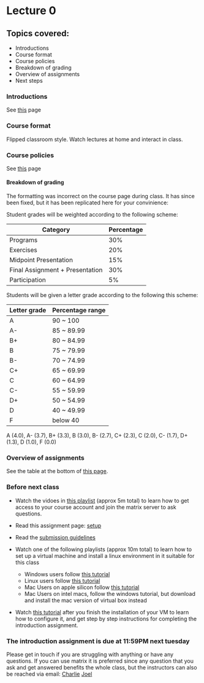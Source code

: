 # Lecture 0

## Topics covered:

* Introductions
* Course format
* Course policies
* Breakdown of grading
* Overview of assignments
* Next steps

### Introductions

See [this](https://kdlp.underground.software/who.md) page

### Course format

Flipped classroom style. Watch lectures at home and interact in class.

### Course policies

See [this](https://kdlp.underground.software/course/fall2023/policies/course_policies.md) page

#### Breakdown of grading

The formatting was incorrect on the course page during class. It has since been fixed, but it has been replicated here for your convinience:

Student grades will be weighted according to the following scheme:

| Category | Percentage |
|--|--|
| Programs | 30% |
| Exercises | 20% |
| Midpoint Presentation | 15% |
| Final Assignment + Presentation | 30% |
| Participation | 5% |

Students will be given a letter grade according to the following this scheme:

|Letter grade|Percentage range|
|--|--|
|A                             	|90 ~ 100|
|A-|                           	85 ~ 89.99|
|B+|                          	80 ~ 84.99|
|B                             	|75 ~ 79.99|
|B-|                           	70 ~ 74.99|
|C+|                          	65 ~ 69.99|
|C                             	|60 ~ 64.99|
|C-|                           	55 ~ 59.99|
|D+|                          	50 ~ 54.99|
|D                             	|40 ~ 49.99|
|F                              |below 40|

A (4.0), A- (3.7), B+ (3.3), B (3.0), B- (2.7), C+ (2.3), C (2.0), C- (1.7), D+ (1.3), D (1.0), F (0.0)

### Overview of assignments

See the table at the bottom of [this page](https://kdlp.underground.software/course/fall2023/index.md).

### Before next class

* Watch the vidoes in [this playlist](https://www.youtube.com/playlist?list=PLD7h3bLB5mqtPe-I1z2j4-Xao_5yK_N2H) (approx 5m total) to learn how to get access to your course account and join the matrix server to ask questions.

* Read this assignment page: [setup](https://kdlp.underground.software/course/fall2023/assignments/setup.md)

* Read the [submission guidelines](https://kdlp.underground.software/course/fall2023/policies/submission_guidelines.md)

* Watch one of the following playlists (approx 10m total) to learn how to set up a virtual machine and install a linux environment in it suitable for this class
    * Windows users follow [this tutorial](https://www.youtube.com/playlist?list=PLD7h3bLB5mqsfHZkNlyYG177Y6oKP63Vh)
    * Linux users follow [this tutorial](https://www.youtube.com/playlist?list=PLD7h3bLB5mquEdrZJ6xG3izW8l30WqIXs)
    * Mac Users on apple silicon follow [this tutorial](https://www.youtube.com/playlist?list=PLD7h3bLB5mquN8-yTutftOWS8jQipZvOZ)
    * Mac Users on intel macs, follow the windows tutorial, but download and install the mac version of virtual box instead

* Watch [this tutorial](https://youtu.be/Ub62duJEPhQ) after you finish the installation of your VM to learn how to configure it, and get step by step instructions for completing the introduction assignment.

### The introduction assignment is due at 11:59PM next tuesday

Please get in touch if you are struggling with anything or have any questions.
If you can use matrix it is preferred since any question that you ask and get answered benefits the whole class,
but the instructors can also be reached via email: [Charlie](mailto:cmirabil@redhat.com) [Joel](mailto:jsavitz@redhat.com)
